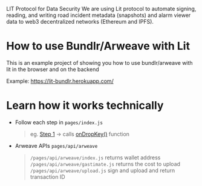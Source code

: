 LIT Protocol for Data Security
We are using Lit protocol to automate signing, reading, and writing road incident metadata (snapshots) and alarm viewer data to web3 decentralized networks (Ethereum and IPFS).

# How to use Bundlr/Arweave with Lit

This is an example project of showing you how to use bundlr/arweave with lit in the browser and on the backend

Example: https://lit-bundlr.herokuapp.com/

# Learn how it works technically

- Follow each step in `pages/index.js` 
  > eg. [Step 1](https://github.com/LIT-Protocol/lit-bundlr-example/blob/2d34f639ae196f18aa0eb5168c01342ceb708fc6/pages/index.js#L372) -> calls [onDropKey()](https://github.com/LIT-Protocol/lit-bundlr-example/blob/2d34f639ae196f18aa0eb5168c01342ceb708fc6/pages/index.js#L377) function

- Arweave APIs `pages/api/arweave`
  > `/pages/api/arweave/index.js` returns wallet address
  > `/pages/api/arweave/gastimate.js` returns the cost to upload
  > `/pages/api/arweave/upload.js` sign and upload and return transaction ID
